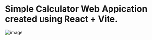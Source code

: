 # Simple Calculator Web Appication created using React + Vite.

![image](https://github.com/user-attachments/assets/7ccb7a56-f6b8-4c45-b867-9f39f52bdc3f)


